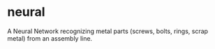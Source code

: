 neural
======

A Neural Network recognizing metal parts (screws, bolts, rings, scrap metal) from an assembly line. 